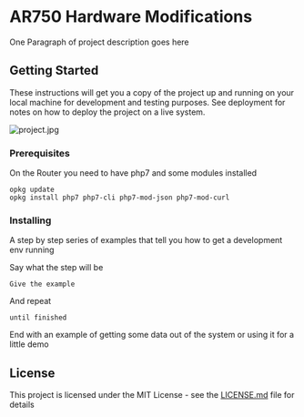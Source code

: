# AR750 Hardware Modifications
One Paragraph of project description goes here

## Getting Started

These instructions will get you a copy of the project up and running on your local machine for development and testing purposes. See deployment for notes on how to deploy the project on a live system.

![project.jpg](https://i.imgur.com/dWSZMaj.png)

### Prerequisites

On the Router you need to have php7 and some modules installed

```
opkg update
opkg install php7 php7-cli php7-mod-json php7-mod-curl
```

### Installing

A step by step series of examples that tell you how to get a development env running

Say what the step will be

```
Give the example
```

And repeat

```
until finished
```

End with an example of getting some data out of the system or using it for a little demo

## License

This project is licensed under the MIT License - see the [LICENSE.md](LICENSE.md) file for details